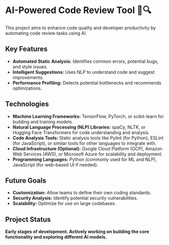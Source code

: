 # AI-Powered Code Review Tool 🤖🔍
This project aims to enhance code quality and developer productivity by automating code review tasks using AI.
## Key Features
* **Automated Static Analysis:** Identifies common errors, potential bugs, and style issues.
* **Intelligent Suggestions:** Uses NLP to understand code and suggest improvements.
* **Performance Profiling:** Detects potential bottlenecks and recommends optimizations.

## Technologies
* **Machine Learning Frameworks:** TensorFlow, PyTorch, or scikit-learn for building and training models.
* **Natural Language Processing (NLP) Libraries:** spaCy, NLTK, or Hugging Face Transformers for code understanding and analysis.
* **Code Analysis Tools:** Static analysis tools like Pylint (for Python), ESLint (for JavaScript), or similar tools for other languages to integrate with.
* **Cloud Infrastructure (Optional):** Google Cloud Platform (GCP), Amazon Web Services (AWS), or Microsoft Azure for scalability and deployment.
* **Programming Languages:** Python (commonly used for ML and NLP), JavaScript (for web-based UI if needed).

## Future Goals
* **Customization:** Allow teams to define their own coding standards.
* **Security Analysis:** Identify potential security vulnerabilities.
* **Scalability:** Optimize for use on large codebases.

## Project Status
**Early stages of development. Actively working on building the core functionality and exploring different AI models.**
